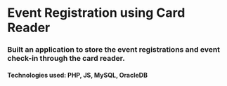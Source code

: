 # Event Registration using Card Reader
### Built an application to store the event registrations and event check-in through the card reader.
#### Technologies used: PHP, JS, MySQL, OracleDB

